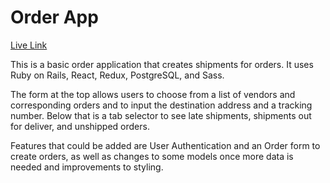 # Order App

[Live Link](https://nick-order-app.herokuapp.com/#/)

This is a basic order application that creates shipments for orders. It uses Ruby on Rails, React, Redux, PostgreSQL, and Sass.

The form at the top allows users to choose from a list of vendors and corresponding orders and to input the destination address and a tracking number. Below that is a tab selector to see late shipments, shipments out for deliver, and unshipped orders.

Features that could be added are User Authentication and an Order form to create orders, as well as changes to some models once more data is needed and improvements to styling.

